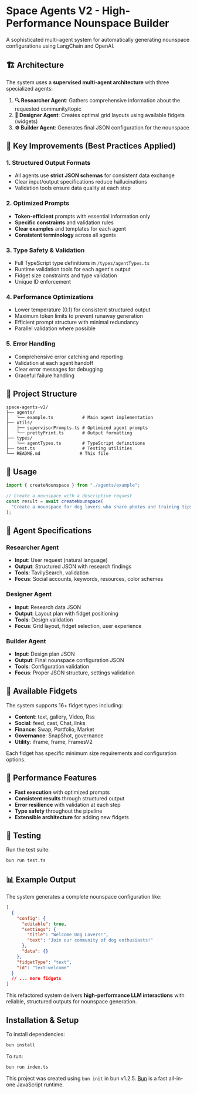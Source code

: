 # Space Agents V2 - High-Performance Nounspace Builder

A sophisticated multi-agent system for automatically generating nounspace configurations using LangChain and OpenAI.

## 🏗️ Architecture

The system uses a **supervised multi-agent architecture** with three specialized agents:

1. **🔍 Researcher Agent**: Gathers comprehensive information about the requested community/topic
2. **🎨 Designer Agent**: Creates optimal grid layouts using available fidgets (widgets)  
3. **⚙️ Builder Agent**: Generates final JSON configuration for the nounspace

## 🚀 Key Improvements (Best Practices Applied)

### 1. **Structured Output Formats**
- All agents use **strict JSON schemas** for consistent data exchange
- Clear input/output specifications reduce hallucinations
- Validation tools ensure data quality at each step

### 2. **Optimized Prompts**
- **Token-efficient** prompts with essential information only
- **Specific constraints** and validation rules
- **Clear examples** and templates for each agent
- **Consistent terminology** across all agents

### 3. **Type Safety & Validation**
- Full TypeScript type definitions in `/types/agentTypes.ts`
- Runtime validation tools for each agent's output
- Fidget size constraints and type validation
- Unique ID enforcement

### 4. **Performance Optimizations**
- Lower temperature (0.1) for consistent structured output
- Maximum token limits to prevent runaway generation
- Efficient prompt structure with minimal redundancy
- Parallel validation where possible

### 5. **Error Handling**
- Comprehensive error catching and reporting
- Validation at each agent handoff
- Clear error messages for debugging
- Graceful failure handling

## 📁 Project Structure

```
space-agents-v2/
├── agents/
│   └── example.ts           # Main agent implementation
├── utils/
│   ├── supervisorPrompts.ts # Optimized agent prompts
│   └── prettyPrint.ts       # Output formatting
├── types/
│   └── agentTypes.ts        # TypeScript definitions
├── test.ts                  # Testing utilities
└── README.md               # This file
```

## 🎯 Usage

```typescript
import { createNounspace } from "./agents/example";

// Create a nounspace with a descriptive request
const result = await createNounspace(
  "Create a nounspace for dog lovers who share photos and training tips"
);
```

## 🔧 Agent Specifications

### Researcher Agent
- **Input**: User request (natural language)
- **Output**: Structured JSON with research findings
- **Tools**: TavilySearch, validation
- **Focus**: Social accounts, keywords, resources, color schemes

### Designer Agent  
- **Input**: Research data JSON
- **Output**: Layout plan with fidget positioning
- **Tools**: Design validation
- **Focus**: Grid layout, fidget selection, user experience

### Builder Agent
- **Input**: Design plan JSON
- **Output**: Final nounspace configuration JSON
- **Tools**: Configuration validation
- **Focus**: Proper JSON structure, settings validation

## 🎨 Available Fidgets

The system supports 16+ fidget types including:
- **Content**: text, gallery, Video, Rss
- **Social**: feed, cast, Chat, links  
- **Finance**: Swap, Portfolio, Market
- **Governance**: SnapShot, governance
- **Utility**: iframe, frame, FramesV2

Each fidget has specific minimum size requirements and configuration options.

## 🚀 Performance Features

- **Fast execution** with optimized prompts
- **Consistent results** through structured output
- **Error resilience** with validation at each step
- **Type safety** throughout the pipeline
- **Extensible architecture** for adding new fidgets

## 🧪 Testing

Run the test suite:

```bash
bun run test.ts
```

## 📊 Example Output

The system generates a complete nounspace configuration like:

```json
[
  {
    "config": {
      "editable": true,
      "settings": {
        "title": "Welcome Dog Lovers!",
        "text": "Join our community of dog enthusiasts!"
      },
      "data": {}
    },
    "fidgetType": "text",
    "id": "text:welcome"
  }
  // ... more fidgets
]
```

This refactored system delivers **high-performance LLM interactions** with reliable, structured outputs for nounspace generation.

## Installation & Setup

To install dependencies:

```bash
bun install
```

To run:

```bash
bun run index.ts
```

This project was created using `bun init` in bun v1.2.5. [Bun](https://bun.sh) is a fast all-in-one JavaScript runtime.
